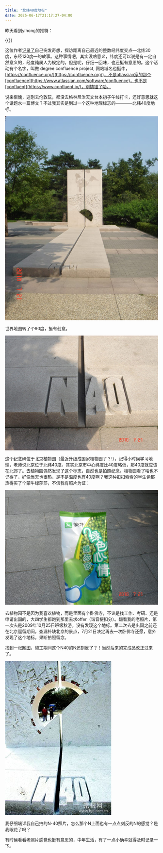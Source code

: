 ```yaml
---
title: "北纬40度地标"
date: 2025-06-17T21:17:27-04:00
---
```


昨天看到yihong的推特：

{{<x user="yihong0618" id="1934438154007896574">}}

这位作者[记录了](https://nano.ac/posts/63380003/)自己突发奇想，探访距离自己最近的整数经纬度交点—北纬30度，东经120度—的故事。这种事情吧，其实没啥意义，纬度还可以说是有一定自然意义的，经度纯属人为规定的。但是呢，仔细一回味，也还挺有意思的。这个活动有个名字，叫做 degree confluence project, 网站域名也挺牛，[https://confluence.org/](https://confluence.org/)，不是atlassian家的那个[confluence](https://www.atlassian.com/software/confluence)，也不是[confluent](https://www.confluent.io/)，别搞错了哈。

说来惭愧，这刚去伦敦玩，都没去格林尼治天文台本初子午线打卡，还好意思就这个话题水一篇博文？不过我其实是到过一个这种地理标志的————北纬40度地标。

![北纬40度地标](./40-degrees.JPG)

世界地图转了个90度，挺有创意。

![北纬40度就在这里](./N-40.JPG)

这个纪念碑位于北京植物园（最近升级成国家植物园了？!），记得小时候学习地理，老师说北京位于北纬40度。其实北京市中心纬度比40度略低，那40度就应该在北郊了。去植物园偶然发现了这个标志，自然也是拍照纪念。植物园看了啥也不记得了，好像当天也很热，是不是温度也有40度啊？我这种扣扣索索的学生党都热得买了个蒙牛绿莎莎，不信我有照片为证：

![雪糕](./ice-cream.JPG)

去植物园不是因为我喜欢植物，而是里面有个卧佛寺，不论是找工作、考研、还是申请出国的，大四学生都跑到那里去求offer（谐音梗扣分）。翻看我的老照片，第一次去是2009年10月25日班级秋游，没有发现这个地标。第二次去是出国之前还在北京逗留期间，查漏补缺北京的景点，7月21日决定再去一次卧佛寺还愿，意外发现了这个地标，果断拍照留念。

找到一张[网图](https://news.sohu.com/20071215/n254103579.shtml)，施工期间这个N40的N还刻反了？！当然后来的完成品改正过来了。

![N刻反了](./newspaper.jpg)

我仔细端详我自己拍的N-40照片，怎么那个N上面也有一点点刻反的N的感觉？是我眼花了吗？

有时候看看老照片感觉也挺有意思的，中年生活，有了一点小确幸就得及时记录一下。

